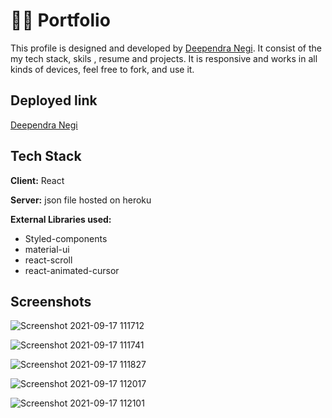 # 👨‍💻 Portfolio

This profile is designed and developed by [Deependra Negi](https://github.com/Deependra-Negi). It consist of the my tech stack, skils , resume and projects. It is responsive and works in all kinds of devices, feel free to fork, and use it.


## Deployed link

[Deependra Negi](https://deependranegi.netlify.app/)


## Tech Stack

**Client:** React

**Server:** json file hosted on heroku

**External Libraries used:** 

- Styled-components
- material-ui
- react-scroll
- react-animated-cursor


## Screenshots

![Screenshot 2021-09-17 111712](https://user-images.githubusercontent.com/81069961/133731394-6063aa00-1938-42f6-aec8-2d7d8eea200c.png)

![Screenshot 2021-09-17 111741](https://user-images.githubusercontent.com/81069961/133731406-a77738b8-b61e-4244-819e-d8a1544aece6.png)

![Screenshot 2021-09-17 111827](https://user-images.githubusercontent.com/81069961/133731410-01a4bf3a-24d7-4979-a831-7e1429bcb83d.png)

![Screenshot 2021-09-17 112017](https://user-images.githubusercontent.com/81069961/133731416-d5035eec-532b-4595-a217-187a7ba05947.png)

![Screenshot 2021-09-17 112101](https://user-images.githubusercontent.com/81069961/133731419-25fdddc2-cea4-429d-8a82-5640be689b10.png)

  
